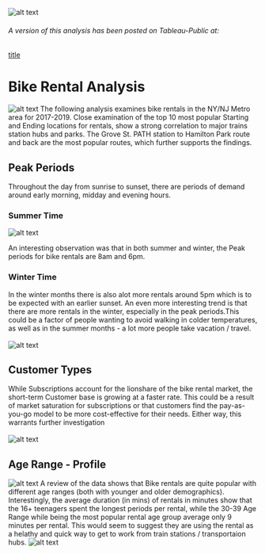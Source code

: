 ![alt text](./images/citi-bike-station-bikes.jpg)

###### *A version of this analysis has been posted on Tableau-Public at:* <br />
[title](https://public.tableau.com/profile/karl.ramsay#!/vizhome/BikeRentalAnalysisforNYNJMetroRegion/BikeRentalAnalysis)

# Bike Rental Analysis
![alt text](./images/bike-rental-zones.jpg)
The following analysis examines bike rentals in the NY/NJ Metro area for 2017-2019. Close examination of the top 10 most popular Starting and Ending locations for rentals, show a strong correlation to major trains station hubs and parks. The Grove St. PATH station to Hamilton Park route and back are the most popular routes, which further supports the findings. <br />

## Peak Periods
Throughout the day from sunrise to sunset, there are periods of demand around early morning, midday and evening hours. <br/>

### Summer Time
![alt text](./images/summer-peak-rental-times.jpg)

An interesting observation was that in both summer and winter, the Peak periods for bike rentals are 8am and 6pm. <br />
### Winter Time
In the winter months there is also alot more rentals around 5pm which is to be expected with an earlier sunset. An even more interesting trend is that there are more rentals in the winter, especially in the peak periods.This could be a factor of people wanting to avoid walking in colder temperatures, as well as in the summer months - a lot more people take vacation / travel. <br><br>
![alt text](./images/winter-peak-rental-times.jpg)

## Customer Types
While Subscriptions account for the lionshare of the bike rental market, the short-term Customer base is growing at a faster rate. This could be a result of market saturation for subscriptions or that customers find the pay-as-you-go model to be more cost-effective for their needs. Either way, this warrants further investigation <br /> <br/>
![alt text](./images/customer-profile.jpg)

## Age Range - Profile
![alt text](./images/bike-rentals-by-agerange.jpg)
A review of the data shows that Bike rentals are quite popular with different age ranges (both with younger and older demographics). Interestingly, the average duration (in mins) of rentals in minutes show that the 16+ teenagers spent the longest periods per rental, while the 30-39 Age Range while being the most popular rental age group average only 9 minutes per rental. This would seem to suggest they are using the rental as a helathy and quick way to get to work from train stations / transportaion hubs. 
![alt text](./images/bike-rentals-duration-by-agerange.jpg)
